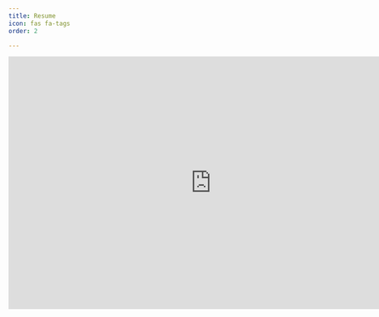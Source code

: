 ```yaml
---
title: Resume
icon: fas fa-tags
order: 2

---
```

<iframe src="https://docs.google.com/viewer?url=https://github.com/JeonSHyun/JeonSHyun.github.io/blob/main/assets/resume/Resume_240617.pdf
&embedded=true" style="width:800px; height:500px;" frameborder="0"></iframe>
